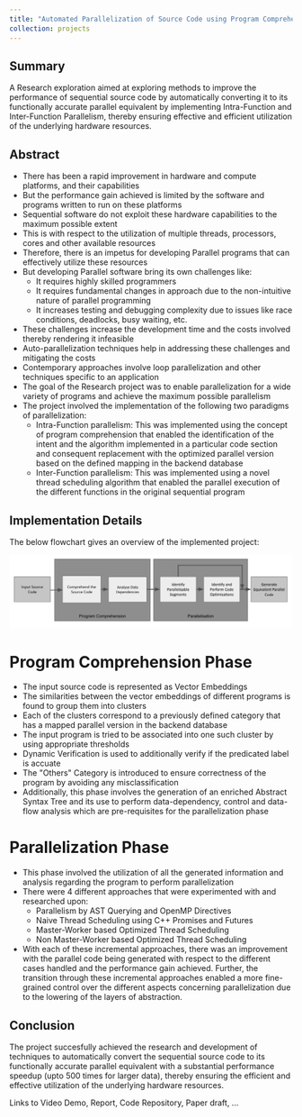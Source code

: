 ```yaml
---
title: "Automated Parallelization of Source Code using Program Comprehension"
collection: projects
---
```


## Summary

A Research exploration aimed at exploring methods to improve the performance of sequential source code by automatically converting it to its functionally accurate parallel equivalent by implementing Intra-Function and Inter-Function Parallelism, thereby ensuring effective and efficient utilization of the underlying hardware resources.

## Abstract

 * There has been a rapid improvement in hardware and compute platforms, and their capabilities
 * But the performance gain achieved is limited by the software and programs written to run on these platforms
 * Sequential software do not exploit these hardware capabilities to the maximum possible extent
 * This is with respect to the utilization of multiple threads, processors, cores and other available resources
 * Therefore, there is an impetus for developing Parallel programs that can effectively utilize these resources
 * But developing Parallel software bring its own challenges like:
    * It requires highly skilled programmers
    * It requires fundamental changes in approach due to the non-intuitive nature of parallel programming
    * It increases testing and debugging complexity due to issues like race conditions, deadlocks, busy waiting, etc.
 * These challenges increase the development time and the costs involved thereby rendering it infeasible
 * Auto-parallelization techniques help in addressing these challenges and mitigating the costs
 * Contemporary approaches involve loop parallelization and other techniques specific to an application
 * The goal of the Research project was to enable parallelization for a wide variety of programs and achieve the maximum possible parallelism
 * The project involved the implementation of the following two paradigms of parallelization:
    * Intra-Function parallelism: This was implemented using the concept of program comprehension that enabled the identification of the intent and the algorithm implemented in a particular code section and consequent replacement with the optimized parallel version based on the defined mapping in the backend database
    * Inter-Function parallelism: This was implemented using a novel thread scheduling algorithm that enabled the parallel execution of the different functions in the original sequential program


## Implementation Details

The below flowchart gives an overview of the implemented project:

<img src='/images/Capstone_Project_Overview.png'>

# Program Comprehension Phase
 * The input source code is represented as Vector Embeddings
 * The similarities between the vector embeddings of different programs is found to group them into clusters
 * Each of the clusters correspond to a previously defined category that has a mapped parallel version in the backend database
 * The input program is tried to be associated into one such cluster by using appropriate thresholds
 * Dynamic Verification is used to additionally verify if the predicated label is accuate
 * The "Others" Category is introduced to ensure correctness of the program by avoiding any misclassification
 * Additionally, this phase involves the generation of an enriched Abstract Syntax Tree and its use to perform data-dependency, control and data-flow analysis which are pre-requisites for the parallelization phase

# Parallelization Phase
 * This phase involved the utilization of all the generated information and analysis regarding the program to perform parallelization
 * There were 4 different approaches that were experimented with and researched upon:
    * Parallelism by AST Querying and OpenMP Directives
    * Naive Thread Scheduling using C++ Promises and Futures
    * Master-Worker based Optimized Thread Scheduling
    * Non Master-Worker based Optimized Thread Scheduling
 * With each of these incremental approaches, there was an improvement with the parallel code being generated with respect to the different cases handled and the performance gain achieved. Further, the transition through these incremental approaches enabled a more fine-grained control over the different aspects concerning parallelization due to the lowering of the layers of abstraction.

## Conclusion

The project succesfully achieved the research and development of techniques to automatically convert the sequential source code to its functionally accurate parallel equivalent with a substantial performance speedup (upto 500 times for larger data), thereby ensuring the efficient and effective utilization of the underlying hardware resources. 

Links to Video Demo, Report, Code Repository, Paper draft, ...